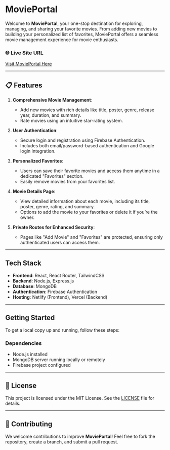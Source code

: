 # MoviePortal 

Welcome to **MoviePortal**, your one-stop destination for exploring, managing, and sharing your favorite movies. From adding new movies to building your personalized list of favorites, MoviePortal offers a seamless movie management experience for movie enthusiasts.

### 🌐 **Live Site URL**
[Visit MoviePortal Here](https://movie-server-0.web.app/)

---

## 📋 **Features**
1. **Comprehensive Movie Management**:
   - Add new movies with rich details like title, poster, genre, release year, duration, and summary.
   - Rate movies using an intuitive star-rating system.

2. **User Authentication**:
   - Secure login and registration using Firebase Authentication.
   - Includes both email/password-based authentication and Google login integration.

3. **Personalized Favorites**:
   - Users can save their favorite movies and access them anytime in a dedicated "Favorites" section.
   - Easily remove movies from your favorites list.

4. **Movie Details Page**:
   - View detailed information about each movie, including its title, poster, genre, rating, and summary.
   - Options to add the movie to your favorites or delete it if you’re the owner.

5. **Private Routes for Enhanced Security**:
   - Pages like "Add Movie" and "Favorites" are protected, ensuring only authenticated users can access them.

---

##  **Tech Stack**
- **Frontend**: React, React Router, TailwindCSS
- **Backend**: Node.js, Express.js
- **Database**: MongoDB
- **Authentication**: Firebase Authentication
- **Hosting**: Netlify (Frontend), Vercel (Backend)

---

##  **Getting Started**
To get a local copy up and running, follow these steps:

### Dependencies
- Node.js installed
- MongoDB server running locally or remotely
- Firebase project configured

---

## 📝 **License**
This project is licensed under the MIT License. See the [LICENSE](LICENSE) file for details.

---

## 🤝 **Contributing**
We welcome contributions to improve **MoviePortal**! Feel free to fork the repository, create a branch, and submit a pull request.
